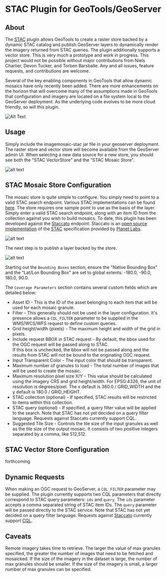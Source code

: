 # STAC Plugin for GeoTools/GeoServer

## About

The [STAC](https://github.com/radiantearth/stac-spec) plugin allows GeoTools to create a raster store backed by a 
dynamic STAC catalog and publish 
GeoServer layers to dynamically render the imagery returned from STAC queries.  The plugin additionally supports a 
vector store.  This is very much a prototype and work in progress.  This project would not be possible without 
major contributions from Niels Charlier, Devon Tucker, and Torben Barsballe.  Any and all issues, feature requests, 
and contributions are welcome.

Several of the key enabling components in GeoTools that allow dynamic mosaics have only recently been added. There are 
more enhancements on the horizon that will overcome many of the assumptions made in GeoTools that configuration and 
imagery are located on a file system local to the GeoServer deployment. As the underlying code evolves to be more cloud 
friendly, so will this plugin. 

![Alt Text](./screenshots/demo.gif)

## Usage

Simply include the imagemosaic-stac jar file in your geoserver deployment.  The raster store and vector store 
will become available from the GeoServer admin UI.  When selecting a new data source for a new store, you should 
see both the "STAC VectorStore" and the "STAC Mosaic Store".

![alt text](./screenshots/stores.png "New data source")

## STAC Mosaic Store Configuration  

The mosaic store is quite simple to configure.  You simply need to point to a valid STAC search endpoint.  Various 
STAC implementations can be found [here](https://github.com/radiantearth/stac-spec/blob/master/implementations.md). 
The store requires one sample point to use as the basis of the layer.  Simply enter a valid STAC search endpoint, 
along with an item ID from the collection against you wish to build mosaics.  To date, this plugin has been developed
against the [Staccato](https://stac.boundlessgeo.io/stac/search) endpoint.  Staccato is an 
[open source implementation](https://github.com/boundlessgeo/staccato) of the 
[STAC](https://github.com/radiantearth/stac-spec) specification provided by [Planet Labs](https://www.planet.com/).

![alt text](./screenshots/store.png "Mosaic Data Source")

The next step is to publish a layer backed by the store.

![alt text](./screenshots/layer.png "Mosaic Layer")

Starting out the `Bounding Boxes` section, ensure the "Native Bounding Box" and the "Lat/Lon Bounding Box" are set to 
global extents: -180.0, -90.0, 180.0, 90.0.  

The `Coverage Parameters` section contains several custom fields which are detailed below:

* Asset ID - This is the ID of the asset belonging to each item that will be used for each mosaic granule.
* Filter - This generally should not be used in the layer configuration.  It's presence allows a `CQL_FILTER` parameter 
to be supplied in the WMS/WCS/WFS request to define custom queries.
* Grid height/width (pixels) - The maximum height and width of the grid in pixels.
* Include request BBOX in STAC request - By default, the bbox used for the OGC request will be passed along to STAC.  
If this box is unchecked, the bbox will not be passed along and the results from STAC will not be bound to the 
originating OGC request.
* Input Transparent Color - The input color that should be transparent.
* Maximum number of granules to load - The total number of images that will be used to create the mosaic.
* Maximum resolution pixel size X/Y - This value should be calculated using the imagery CRS and grid height/width.  For 
EPSG:4326, the unit of resolution is degrees/pixel.  The x default is 360.0 / GRID_WIDTH and the y default is 
180.0 / GRID_HEIGHT.
* STAC collection (optional) - If specified, STAC results will be restricted to items within this collection.
* STAC query (optional) - If specified, a query filter value will be applied to the search.  Note that STAC has 
not yet decided on a query filter language.  Requests against Staccato currently support CQL.
* Suggested Tile Size - Controls the tile size of the input granules as well as the tile size of the output mosaic. It 
consists of two positive integers separated by a comma, like 512,512.

## STAC Vector Store Configuration

forthcoming

## Dynamic Requests

When making an OGC request to GeoServer, a `CQL_FILTER` parameter may be supplied.  The plugin currently supports two 
CQL parameters that directly correspond to STAC query parameters: `ids` and `query`.  The `ids` parameter accepts a 
comma separated string of STAC item IDs.  The `query` parameter will be passed directly to the STAC service.  Note that 
STAC has not yet decided on a query filter language.  Requests against 
[Staccato](https://stac.boundlessgeo.io/stac/search) currently support 
[CQL](http://docs.geotools.org/latest/userguide/library/cql/index.html).

## Caveats

Remote imagery takes time to retrieve.  The larger the value of max granules specified, the greater the number of images 
that need to be fetched and mosaicked.  If the size of the imagery in the dataset is large, the number of max granules 
should be smaller.  If the size of the imagery is small, a larger number of max granules can be specified.